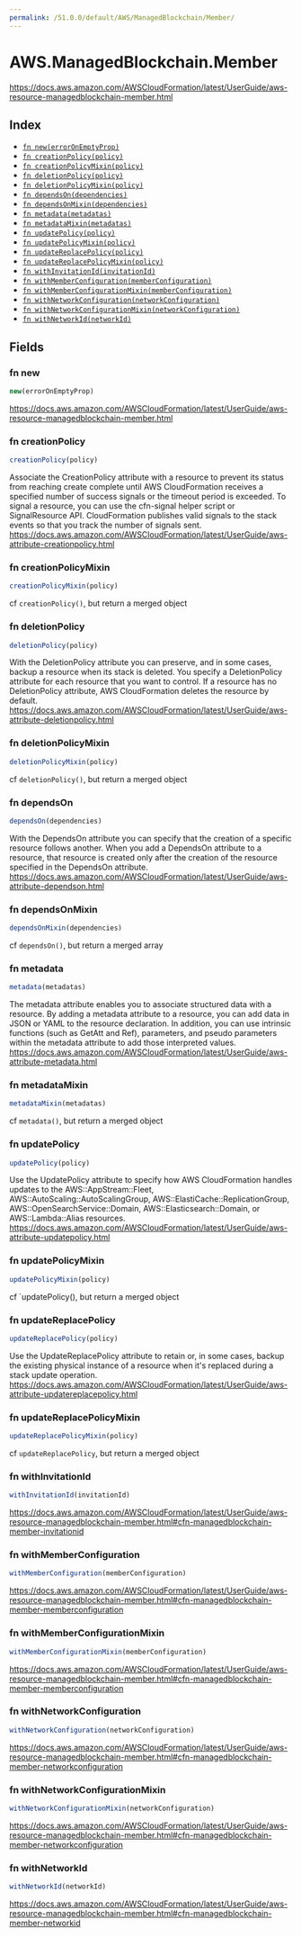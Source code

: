 ```yaml
---
permalink: /51.0.0/default/AWS/ManagedBlockchain/Member/
---
```


# AWS.ManagedBlockchain.Member

https://docs.aws.amazon.com/AWSCloudFormation/latest/UserGuide/aws-resource-managedblockchain-member.html

## Index

* [`fn new(errorOnEmptyProp)`](#fn-new)
* [`fn creationPolicy(policy)`](#fn-creationpolicy)
* [`fn creationPolicyMixin(policy)`](#fn-creationpolicymixin)
* [`fn deletionPolicy(policy)`](#fn-deletionpolicy)
* [`fn deletionPolicyMixin(policy)`](#fn-deletionpolicymixin)
* [`fn dependsOn(dependencies)`](#fn-dependson)
* [`fn dependsOnMixin(dependencies)`](#fn-dependsonmixin)
* [`fn metadata(metadatas)`](#fn-metadata)
* [`fn metadataMixin(metadatas)`](#fn-metadatamixin)
* [`fn updatePolicy(policy)`](#fn-updatepolicy)
* [`fn updatePolicyMixin(policy)`](#fn-updatepolicymixin)
* [`fn updateReplacePolicy(policy)`](#fn-updatereplacepolicy)
* [`fn updateReplacePolicyMixin(policy)`](#fn-updatereplacepolicymixin)
* [`fn withInvitationId(invitationId)`](#fn-withinvitationid)
* [`fn withMemberConfiguration(memberConfiguration)`](#fn-withmemberconfiguration)
* [`fn withMemberConfigurationMixin(memberConfiguration)`](#fn-withmemberconfigurationmixin)
* [`fn withNetworkConfiguration(networkConfiguration)`](#fn-withnetworkconfiguration)
* [`fn withNetworkConfigurationMixin(networkConfiguration)`](#fn-withnetworkconfigurationmixin)
* [`fn withNetworkId(networkId)`](#fn-withnetworkid)

## Fields

### fn new

```ts
new(errorOnEmptyProp)
```

https://docs.aws.amazon.com/AWSCloudFormation/latest/UserGuide/aws-resource-managedblockchain-member.html

### fn creationPolicy

```ts
creationPolicy(policy)
```

Associate the CreationPolicy attribute with a resource to prevent its status from reaching create complete until AWS CloudFormation receives a specified number of success signals or the timeout period is exceeded. To signal a resource, you can use the cfn-signal helper script or SignalResource API. CloudFormation publishes valid signals to the stack events so that you track the number of signals sent. 
https://docs.aws.amazon.com/AWSCloudFormation/latest/UserGuide/aws-attribute-creationpolicy.html

### fn creationPolicyMixin

```ts
creationPolicyMixin(policy)
```

cf `creationPolicy()`, but return a merged object

### fn deletionPolicy

```ts
deletionPolicy(policy)
```

With the DeletionPolicy attribute you can preserve, and in some cases, backup a resource when its stack is deleted. You specify a DeletionPolicy attribute for each resource that you want to control. If a resource has no DeletionPolicy attribute, AWS CloudFormation deletes the resource by default. 
https://docs.aws.amazon.com/AWSCloudFormation/latest/UserGuide/aws-attribute-deletionpolicy.html

### fn deletionPolicyMixin

```ts
deletionPolicyMixin(policy)
```

cf `deletionPolicy()`, but return a merged object

### fn dependsOn

```ts
dependsOn(dependencies)
```

With the DependsOn attribute you can specify that the creation of a specific resource follows another. When you add a DependsOn attribute to a resource, that resource is created only after the creation of the resource specified in the DependsOn attribute. 
https://docs.aws.amazon.com/AWSCloudFormation/latest/UserGuide/aws-attribute-dependson.html

### fn dependsOnMixin

```ts
dependsOnMixin(dependencies)
```

cf `dependsOn()`, but return a merged array

### fn metadata

```ts
metadata(metadatas)
```

The metadata attribute enables you to associate structured data with a resource. By adding a metadata attribute to a resource, you can add data in JSON or YAML to the resource declaration. In addition, you can use intrinsic functions (such as GetAtt and Ref), parameters, and pseudo parameters within the metadata attribute to add those interpreted values. 
https://docs.aws.amazon.com/AWSCloudFormation/latest/UserGuide/aws-attribute-metadata.html

### fn metadataMixin

```ts
metadataMixin(metadatas)
```

cf `metadata()`, but return a merged object

### fn updatePolicy

```ts
updatePolicy(policy)
```

Use the UpdatePolicy attribute to specify how AWS CloudFormation handles updates to the AWS::AppStream::Fleet, AWS::AutoScaling::AutoScalingGroup, AWS::ElastiCache::ReplicationGroup, AWS::OpenSearchService::Domain, AWS::Elasticsearch::Domain, or AWS::Lambda::Alias resources. 
https://docs.aws.amazon.com/AWSCloudFormation/latest/UserGuide/aws-attribute-updatepolicy.html

### fn updatePolicyMixin

```ts
updatePolicyMixin(policy)
```

cf `updatePolicy(), but return a merged object

### fn updateReplacePolicy

```ts
updateReplacePolicy(policy)
```

Use the UpdateReplacePolicy attribute to retain or, in some cases, backup the existing physical instance of a resource when it's replaced during a stack update operation. 
https://docs.aws.amazon.com/AWSCloudFormation/latest/UserGuide/aws-attribute-updatereplacepolicy.html

### fn updateReplacePolicyMixin

```ts
updateReplacePolicyMixin(policy)
```

cf `updateReplacePolicy`, but return a merged object

### fn withInvitationId

```ts
withInvitationId(invitationId)
```

https://docs.aws.amazon.com/AWSCloudFormation/latest/UserGuide/aws-resource-managedblockchain-member.html#cfn-managedblockchain-member-invitationid

### fn withMemberConfiguration

```ts
withMemberConfiguration(memberConfiguration)
```

https://docs.aws.amazon.com/AWSCloudFormation/latest/UserGuide/aws-resource-managedblockchain-member.html#cfn-managedblockchain-member-memberconfiguration

### fn withMemberConfigurationMixin

```ts
withMemberConfigurationMixin(memberConfiguration)
```

https://docs.aws.amazon.com/AWSCloudFormation/latest/UserGuide/aws-resource-managedblockchain-member.html#cfn-managedblockchain-member-memberconfiguration

### fn withNetworkConfiguration

```ts
withNetworkConfiguration(networkConfiguration)
```

https://docs.aws.amazon.com/AWSCloudFormation/latest/UserGuide/aws-resource-managedblockchain-member.html#cfn-managedblockchain-member-networkconfiguration

### fn withNetworkConfigurationMixin

```ts
withNetworkConfigurationMixin(networkConfiguration)
```

https://docs.aws.amazon.com/AWSCloudFormation/latest/UserGuide/aws-resource-managedblockchain-member.html#cfn-managedblockchain-member-networkconfiguration

### fn withNetworkId

```ts
withNetworkId(networkId)
```

https://docs.aws.amazon.com/AWSCloudFormation/latest/UserGuide/aws-resource-managedblockchain-member.html#cfn-managedblockchain-member-networkid